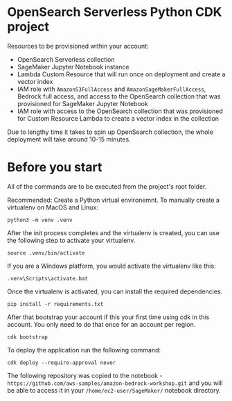 
# OpenSearch Serverless Python CDK project

Resources to be provisioned within your account:

* OpenSearch Serverless collection
* SageMaker Jupyter Notebook instance
* Lambda Custom Resource that will run once on deployment and create a vector index
* IAM role with ``AmazonS3FullAccess`` and ``AmazonSageMakerFullAccess``, Bedrock full access, and access to the OpenSearch collection that was provisioned for SageMaker Jupyter Notebook
* IAM role with access to the OpenSearch collection that was provisioned for Custom Resource Lambda to create a vector index in the collection


Due to lengthy time it takes to spin up OpenSearch collection, the whole deployment will take around 10-15 minutes.

# Before you start
All of the commands are to be executed from the project's root folder.

Recommended: Create a Python virtual environemnt. To manually create a virtualenv on MacOS and Linux:

```
python3 -m venv .venv
```

After the init process completes and the virtualenv is created, you can use the following
step to activate your virtualenv.

```
source .venv/bin/activate
```

If you are a Windows platform, you would activate the virtualenv like this:

```
.venv\Scripts\activate.bat
```

Once the virtualenv is activated, you can install the required dependencies.

```
pip install -r requirements.txt
```

After that bootstrap your account if this your first time using cdk in this account. 
You only need to do that once for an account per region.

```
cdk bootstrap
```

To deploy the application run the following command:

```
cdk deploy --require-approval never
```

The following repository was copied to the notebook - ``https://github.com/aws-samples/amazon-bedrock-workshop.git`` and you will be able to access it in your ``/home/ec2-user/SageMaker/`` notebook directory.